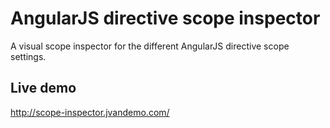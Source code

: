 # AngularJS directive scope inspector

A visual scope inspector for the different AngularJS directive scope settings.

## Live demo

http://scope-inspector.jvandemo.com/

